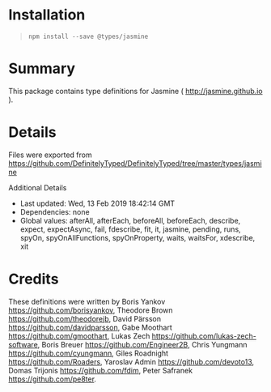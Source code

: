 # Installation
> `npm install --save @types/jasmine`

# Summary
This package contains type definitions for Jasmine ( http://jasmine.github.io ).

# Details
Files were exported from https://github.com/DefinitelyTyped/DefinitelyTyped/tree/master/types/jasmine

Additional Details
 * Last updated: Wed, 13 Feb 2019 18:42:14 GMT
 * Dependencies: none
 * Global values: afterAll, afterEach, beforeAll, beforeEach, describe, expect, expectAsync, fail, fdescribe, fit, it, jasmine, pending, runs, spyOn, spyOnAllFunctions, spyOnProperty, waits, waitsFor, xdescribe, xit

# Credits
These definitions were written by Boris Yankov <https://github.com/borisyankov>, Theodore Brown <https://github.com/theodorejb>, David Pärsson <https://github.com/davidparsson>, Gabe Moothart <https://github.com/gmoothart>, Lukas Zech <https://github.com/lukas-zech-software>, Boris Breuer <https://github.com/Engineer2B>, Chris Yungmann <https://github.com/cyungmann>, Giles Roadnight <https://github.com/Roaders>, Yaroslav Admin <https://github.com/devoto13>, Domas Trijonis <https://github.com/fdim>, Peter Safranek <https://github.com/pe8ter>.
